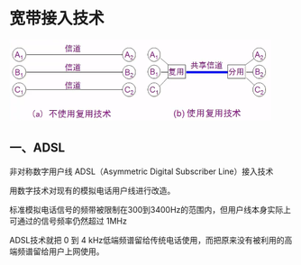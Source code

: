 # 宽带接入技术


![computer-16.png](/doc/imgs/computer/computer-16.png)

## 一、ADSL

非对称数字用户线 ADSL（Asymmetric Digital Subscriber Line）接入技术

用数字技术对现有的模拟电话用户线进行改造。

标准模拟电话信号的频带被限制在300到3400Hz的范围内，但用户线本身实际上可通过的信号频率仍然超过 1MHz

ADSL技术就把 0 到 4 kHz低端频谱留给传统电话使用，而把原来没有被利用的高端频谱留给用户上网使用。



